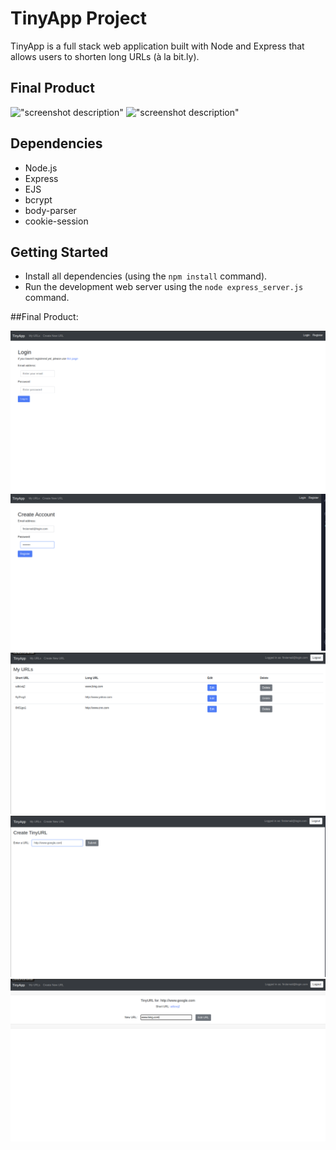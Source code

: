 # TinyApp Project

TinyApp is a full stack web application built with Node and Express that allows users to shorten long URLs (à la bit.ly).

## Final Product

!["screenshot description"](#)
!["screenshot description"](#)

## Dependencies

- Node.js
- Express
- EJS
- bcrypt
- body-parser
- cookie-session


## Getting Started

- Install all dependencies (using the `npm install` command).
- Run the development web server using the `node express_server.js` command.

##Final Product:

!["screenshot of URLS page"](https://raw.githubusercontent.com/Payameno/tinyapp/master/docs/front_page_Prelogin.png)
!["screenshot of URLS page"](https://raw.githubusercontent.com/Payameno/tinyapp/master/docs/User_Registeration_Page.png)
!["screenshot of URLS page"](https://raw.githubusercontent.com/Payameno/tinyapp/master/docs/Front_Page_Dashboard.png)
!["screenshot of URLS page"](https://raw.githubusercontent.com/Payameno/tinyapp/master/docs/Create_a_ShortURL.png)
!["screenshot of URLS page"](https://raw.githubusercontent.com/Payameno/tinyapp/master/docs/ShortURL_Display_Edit.png)
